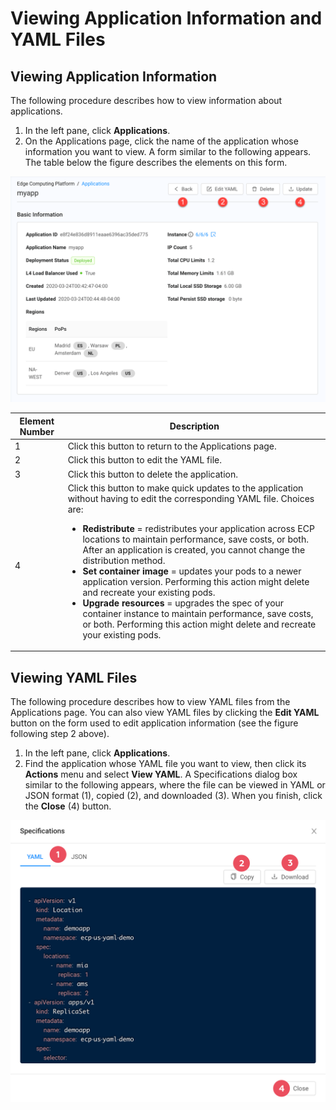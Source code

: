 # Viewing Application Information and YAML Files

## Viewing Application Information

The following procedure describes how to view information about applications.

1. In the left pane, click **Applications**.
2. On the Applications page, click the name of the application whose information you want to view. A form similar to the following appears. The table below the figure describes the elements on this form.

![null](</docs/resources/images/applications/applications-details-basic-info-w-numbers.png>)

| **Element Number**       | **Description**                               |
| -------------------------|-----------------------------------------------| 
| 1                        | Click this button to return to the Applications page.                                                                      |
| 2                        | Click this button to edit the YAML file.                                                               |
| 3                        | Click this button to delete the application.                                                               |
| 4                        | Click this button to make quick updates to the application without having to edit the corresponding YAML file. Choices are:<br><ul><li><strong>**Redistribute**</strong> = redistributes your application across ECP locations to maintain performance, save costs, or both. After an application is created, you cannot change the distribution method.<li><strong>**Set container image**</strong> = updates your pods to a newer application version. Performing this action might delete and recreate your existing pods.<li><strong>**Upgrade resources**</strong> = upgrades the spec of your container instance to maintain performance, save costs, or both. Performing this action might delete and recreate your existing pods.</br></li>                                                               |


## Viewing YAML Files

The following procedure describes how to view YAML files from the Applications page. You can also view YAML files by clicking the **Edit YAML** button on the form used to edit application information (see the figure following step 2 above).

1. In the left pane, click **Applications**.
2. Find the application whose YAML file you want to view, then click its **Actions** menu and select **View YAML**. A Specifications dialog box similar to the following appears, where the file can be viewed in YAML or JSON format (1), copied (2), and downloaded (3). When you finish, click the **Close** (4) button.

![null](</docs/resources/images/applications/applications-app-spec-yaml-w-numbers.png>)